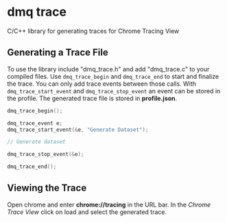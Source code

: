 dmq trace
=========

C/C++ library for generating traces for Chrome Tracing View

Generating a Trace File
-----------------------

To use the library include "dmq_trace.h" and add "dmq_trace.c" to your compiled
files. Use `dmq_trace_begin` and `dmq_trace_end` to start and finalize the trace.
You can only add trace events between those calls. With `dmq_trace_start_event` and
`dmq_trace_stop_event` an event can be stored in the profile. The generated trace file
is stored in **profile.json**.

```c++
dmq_trace_begin();

dmq_trace_event e;
dmq_trace_start_event(&e, "Generate Dataset");

// Generate dataset

dmq_trace_stop_event(&e);

dmq_trace_end();
```

Viewing the Trace
-----------------

Open chrome and enter **chrome://tracing** in the URL bar. In the *Chrome Trace View* click
on load and select the generated trace.

